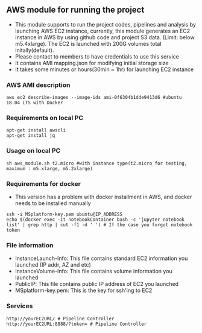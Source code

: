 ## AWS module for running the project
* This module supports to run the project codes, pipelines and analysis by launching AWS EC2 instance, currently, this module generates an EC2 instance in AWS by using github code and project S3 data. (Limit: below m5.4xlarge). The EC2 is launched with 200G volumes total initally(default).
* Please contact to members to have credentials to use this service
* It contains AMI mapping.json for modifying initial storage size
* It takes some minutes or hours(30min ~ 1hr) for launching EC2 instance

### AWS AMI description
```
aws ec2 describe-images --image-ids ami-0f6304b1dde9413d6 #ubuntu 18.04 LTS with Docker
```

### Requirements on local PC
```
apt-get install awscli
apt-get install jq
```

### Usage on local PC
```
sh aws_module.sh t2.micro #with instance type(t2.micro for testing, maximum : m5.xlarge, m5.2xlarge)
```

### Requirements for docker
* This version has a problem with docker installment in AWS, and docker needs to be installed manually
```
ssh -i MSplatform-key.pem ubuntu@IP_ADDRESS
echo $(docker exec -it notebookContainer bash -c 'jupyter notebook list' | grep http | cut -f1 -d ' ') # If the case you forgot notebook token
```

### File information
* InstanceLaunch-Info: This file contains standard EC2 information you launched (IP addr, AZ and etc)
* InstanceVolume-Info: This file contains volume information you launched
* PublicIP: This file contains public IP address of EC2 you launched
* MSplatform-key.pem: This is the key for ssh'ing to EC2

### Services
```
http://yourEC2URL/ # Pipeline Controller
http://yourEC2URL:8888/?token= # Pipeline Controller
```
